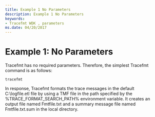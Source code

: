```yaml
---
title: Example 1 No Parameters
description: Example 1 No Parameters
keywords:
- Tracefmt WDK , parameters
ms.date: 04/20/2017
---
```


# Example 1: No Parameters

Tracefmt has no required parameters. Therefore, the simplest Tracefmt command is as follows:

```
tracefmt
```

In response, Tracefmt formats the trace messages in the default C:\\logfile.etl file by using a TMF file in the path specified by the %TRACE\_FORMAT\_SEARCH\_PATH% environment variable. It creates an output file named Fmtfile.txt and a summary message file named Fmtfile.txt.sum in the local directory.
